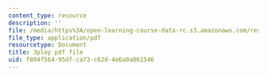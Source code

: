 ```yaml
---
content_type: resource
description: ''
file: /media/https%3A/open-learning-course-data-rc.s3.amazonaws.com/res-6-012-introduction-to-probability-spring-2018/f804f56495dfca73c62d4e6a0a061546_uviHu6m_YnM.pdf
file_type: application/pdf
resourcetype: Document
title: 3play pdf file
uid: f804f564-95df-ca73-c62d-4e6a0a061546
---
```

